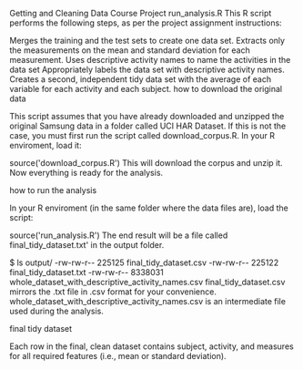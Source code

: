Getting and Cleaning Data Course Project
run_analysis.R
This R script performs the following steps, as per the project assignment instructions:

Merges the training and the test sets to create one data set.
Extracts only the measurements on the mean and standard deviation for each measurement.
Uses descriptive activity names to name the activities in the data set
Appropriately labels the data set with descriptive activity names.
Creates a second, independent tidy data set with the average of each variable for each activity and each subject.
how to download the original data

This script assumes that you have already downloaded and unzipped the original Samsung data in a folder called UCI HAR Dataset. If this is not the case, you must first run the script called download_corpus.R. In your R enviroment, load it:

source('download_corpus.R')
This will download the corpus and unzip it. Now everything is ready for the analysis.

how to run the analysis

In your R enviroment (in the same folder where the data files are), load the script:

source('run_analysis.R')
The end result will be a file called final_tidy_dataset.txt' in the output folder.

$ ls output/
-rw-rw-r--  225125 final_tidy_dataset.csv
-rw-rw-r--  225122 final_tidy_dataset.txt
-rw-rw-r-- 8338031 whole_dataset_with_descriptive_activity_names.csv
final_tidy_dataset.csv mirrors the .txt file in .csv format for your convenience. whole_dataset_with_descriptive_activity_names.csv is an intermediate file used during the analysis.

final tidy dataset

Each row in the final, clean dataset contains subject, activity, and measures for all required features (i.e., mean or standard deviation).

